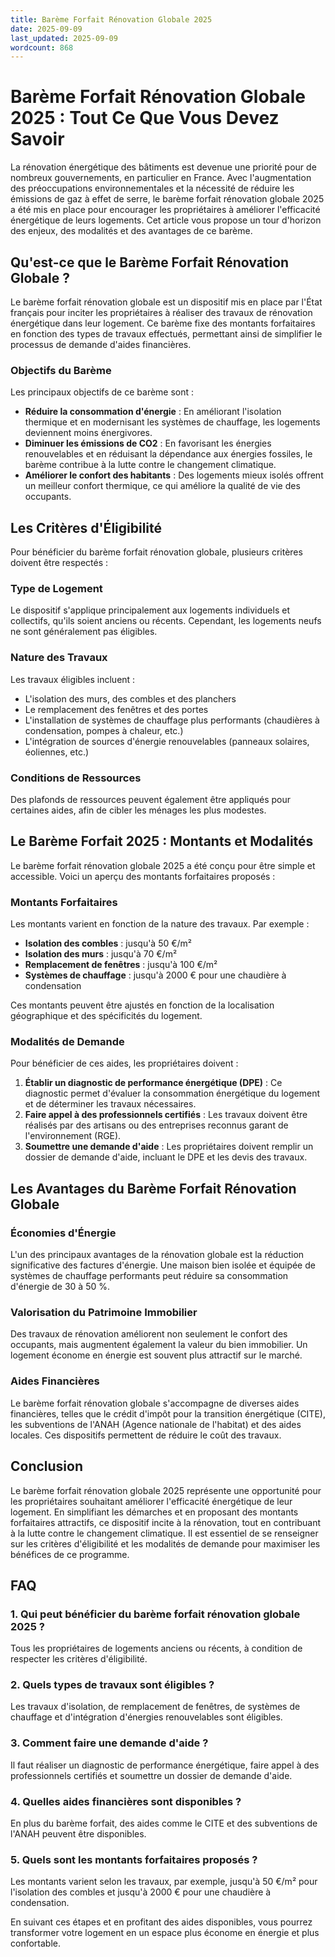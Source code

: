 ```yaml
---
title: Barème Forfait Rénovation Globale 2025
date: 2025-09-09
last_updated: 2025-09-09
wordcount: 868
---
```


# Barème Forfait Rénovation Globale 2025 : Tout Ce Que Vous Devez Savoir

La rénovation énergétique des bâtiments est devenue une priorité pour de nombreux gouvernements, en particulier en France. Avec l'augmentation des préoccupations environnementales et la nécessité de réduire les émissions de gaz à effet de serre, le barème forfait rénovation globale 2025 a été mis en place pour encourager les propriétaires à améliorer l'efficacité énergétique de leurs logements. Cet article vous propose un tour d'horizon des enjeux, des modalités et des avantages de ce barème.

## Qu'est-ce que le Barème Forfait Rénovation Globale ?

Le barème forfait rénovation globale est un dispositif mis en place par l'État français pour inciter les propriétaires à réaliser des travaux de rénovation énergétique dans leur logement. Ce barème fixe des montants forfaitaires en fonction des types de travaux effectués, permettant ainsi de simplifier le processus de demande d'aides financières.

### Objectifs du Barème

Les principaux objectifs de ce barème sont :

- **Réduire la consommation d'énergie** : En améliorant l'isolation thermique et en modernisant les systèmes de chauffage, les logements deviennent moins énergivores.
- **Diminuer les émissions de CO2** : En favorisant les énergies renouvelables et en réduisant la dépendance aux énergies fossiles, le barème contribue à la lutte contre le changement climatique.
- **Améliorer le confort des habitants** : Des logements mieux isolés offrent un meilleur confort thermique, ce qui améliore la qualité de vie des occupants.

## Les Critères d'Éligibilité

Pour bénéficier du barème forfait rénovation globale, plusieurs critères doivent être respectés :

### Type de Logement

Le dispositif s'applique principalement aux logements individuels et collectifs, qu'ils soient anciens ou récents. Cependant, les logements neufs ne sont généralement pas éligibles.

### Nature des Travaux

Les travaux éligibles incluent :

- L'isolation des murs, des combles et des planchers
- Le remplacement des fenêtres et des portes
- L'installation de systèmes de chauffage plus performants (chaudières à condensation, pompes à chaleur, etc.)
- L'intégration de sources d'énergie renouvelables (panneaux solaires, éoliennes, etc.)

### Conditions de Ressources

Des plafonds de ressources peuvent également être appliqués pour certaines aides, afin de cibler les ménages les plus modestes.

## Le Barème Forfait 2025 : Montants et Modalités

Le barème forfait rénovation globale 2025 a été conçu pour être simple et accessible. Voici un aperçu des montants forfaitaires proposés :

### Montants Forfaitaires

Les montants varient en fonction de la nature des travaux. Par exemple :

- **Isolation des combles** : jusqu'à 50 €/m²
- **Isolation des murs** : jusqu'à 70 €/m²
- **Remplacement de fenêtres** : jusqu'à 100 €/m²
- **Systèmes de chauffage** : jusqu'à 2000 € pour une chaudière à condensation

Ces montants peuvent être ajustés en fonction de la localisation géographique et des spécificités du logement.

### Modalités de Demande

Pour bénéficier de ces aides, les propriétaires doivent :

1. **Établir un diagnostic de performance énergétique (DPE)** : Ce diagnostic permet d'évaluer la consommation énergétique du logement et de déterminer les travaux nécessaires.
2. **Faire appel à des professionnels certifiés** : Les travaux doivent être réalisés par des artisans ou des entreprises reconnus garant de l'environnement (RGE).
3. **Soumettre une demande d'aide** : Les propriétaires doivent remplir un dossier de demande d'aide, incluant le DPE et les devis des travaux.

## Les Avantages du Barème Forfait Rénovation Globale

### Économies d'Énergie

L'un des principaux avantages de la rénovation globale est la réduction significative des factures d'énergie. Une maison bien isolée et équipée de systèmes de chauffage performants peut réduire sa consommation d'énergie de 30 à 50 %.

### Valorisation du Patrimoine Immobilier

Des travaux de rénovation améliorent non seulement le confort des occupants, mais augmentent également la valeur du bien immobilier. Un logement économe en énergie est souvent plus attractif sur le marché.

### Aides Financières

Le barème forfait rénovation globale s'accompagne de diverses aides financières, telles que le crédit d'impôt pour la transition énergétique (CITE), les subventions de l'ANAH (Agence nationale de l'habitat) et des aides locales. Ces dispositifs permettent de réduire le coût des travaux.

## Conclusion

Le barème forfait rénovation globale 2025 représente une opportunité pour les propriétaires souhaitant améliorer l'efficacité énergétique de leur logement. En simplifiant les démarches et en proposant des montants forfaitaires attractifs, ce dispositif incite à la rénovation, tout en contribuant à la lutte contre le changement climatique. Il est essentiel de se renseigner sur les critères d'éligibilité et les modalités de demande pour maximiser les bénéfices de ce programme.

## FAQ

### 1. Qui peut bénéficier du barème forfait rénovation globale 2025 ?

Tous les propriétaires de logements anciens ou récents, à condition de respecter les critères d'éligibilité.

### 2. Quels types de travaux sont éligibles ?

Les travaux d'isolation, de remplacement de fenêtres, de systèmes de chauffage et d'intégration d'énergies renouvelables sont éligibles.

### 3. Comment faire une demande d'aide ?

Il faut réaliser un diagnostic de performance énergétique, faire appel à des professionnels certifiés et soumettre un dossier de demande d'aide.

### 4. Quelles aides financières sont disponibles ?

En plus du barème forfait, des aides comme le CITE et des subventions de l'ANAH peuvent être disponibles.

### 5. Quels sont les montants forfaitaires proposés ?

Les montants varient selon les travaux, par exemple, jusqu'à 50 €/m² pour l'isolation des combles et jusqu'à 2000 € pour une chaudière à condensation.

En suivant ces étapes et en profitant des aides disponibles, vous pourrez transformer votre logement en un espace plus économe en énergie et plus confortable.